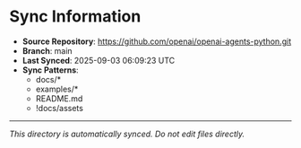 # Sync Information

- **Source Repository**: https://github.com/openai/openai-agents-python.git
- **Branch**: main
- **Last Synced**: 2025-09-03 06:09:23 UTC
- **Sync Patterns**:
  - docs/*
  - examples/*
  - README.md
  - !docs/assets

---
*This directory is automatically synced. Do not edit files directly.*
